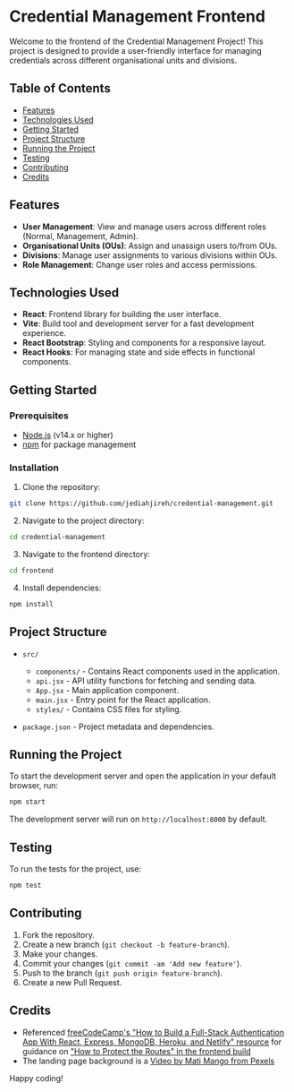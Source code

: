 # Credential Management Frontend

Welcome to the frontend of the Credential Management Project! This project is designed to provide a user-friendly interface for managing credentials across different organisational units and divisions.

## Table of Contents

- [Features](#features)
- [Technologies Used](#technologies-used)
- [Getting Started](#getting-started)
- [Project Structure](#project-structure)
- [Running the Project](#running-the-project)
- [Testing](#testing)
- [Contributing](#contributing)
- [Credits](#credits)

## Features

- **User Management**: View and manage users across different roles (Normal, Management, Admin).
- **Organisational Units (OUs)**: Assign and unassign users to/from OUs.
- **Divisions**: Manage user assignments to various divisions within OUs.
- **Role Management**: Change user roles and access permissions.

## Technologies Used

- **React**: Frontend library for building the user interface.
- **Vite**: Build tool and development server for a fast development experience.
- **React Bootstrap**: Styling and components for a responsive layout.
- **React Hooks**: For managing state and side effects in functional components.

## Getting Started

### Prerequisites

- [Node.js](https://nodejs.org/) (v14.x or higher)
- [npm](https://www.npmjs.com/) for package management

### Installation

1. Clone the repository:

```sh
git clone https://github.com/jediahjireh/credential-management.git
```

2. Navigate to the project directory:

```sh
cd credential-management
```

3. Navigate to the frontend directory:

```sh
cd frontend
```

4. Install dependencies:

```sh
npm install
```

## Project Structure

- `src/`

  - `components/` - Contains React components used in the application.
  - `api.jsx` - API utility functions for fetching and sending data.
  - `App.jsx` - Main application component.
  - `main.jsx` - Entry point for the React application.
  - `styles/` - Contains CSS files for styling.

- `package.json` - Project metadata and dependencies.

## Running the Project

To start the development server and open the application in your default browser, run:

```sh
npm start
```

The development server will run on `http://localhost:8000` by default.

## Testing

To run the tests for the project, use:

```sh
npm test
```

## Contributing

1. Fork the repository.
2. Create a new branch (`git checkout -b feature-branch`).
3. Make your changes.
4. Commit your changes (`git commit -am 'Add new feature'`).
5. Push to the branch (`git push origin feature-branch`).
6. Create a new Pull Request.

## Credits

- Referenced [freeCodeCamp's "How to Build a Full-Stack Authentication App With React, Express, MongoDB, Heroku, and Netlify" resource](https://www.freecodecamp.org/news/how-to-build-a-fullstack-authentication-system-with-react-express-mongodb-heroku-and-netlify/) for guidance on ["How to Protect the Routes" in the frontend build](https://www.freecodecamp.org/news/how-to-build-a-fullstack-authentication-system-with-react-express-mongodb-heroku-and-netlify/#how-to-protect-the-routes)
- The landing page background is a [Video by Mati Mango from Pexels](https://www.pexels.com/video/close-up-view-of-a-man-doing-computer-programming-6330779/)

Happy coding!

